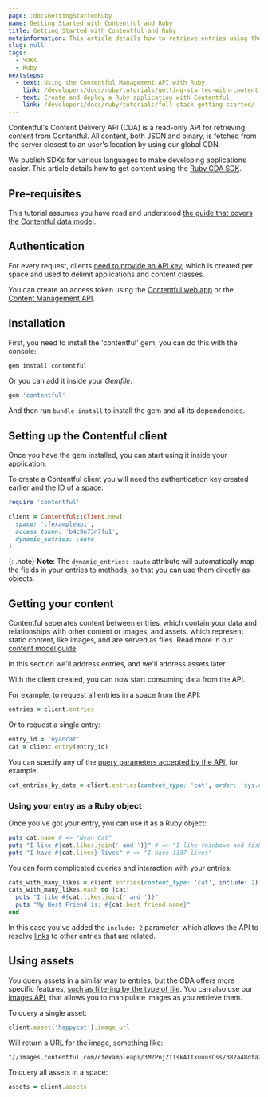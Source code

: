 ```yaml
---
page: :docsGettingStartedRuby
name: Getting Started with Contentful and Ruby
title: Getting Started with Contentful and Ruby
metainformation: This article details how to retrieve entries using the Ruby CDA SDK.
slug: null
tags:
  - SDKs
  - Ruby
nextsteps:
  - text: Using the Contentful Management API with Ruby
    link: /developers/docs/ruby/tutorials/getting-started-with-contentful-cma-and-ruby/
  - text: Create and deploy a Ruby application with Contentful
    link: /developers/docs/ruby/tutorials/full-stack-getting-started/
---
```


Contentful's Content Delivery API (CDA) is a read-only API for retrieving content from Contentful. All content, both JSON and binary, is fetched from the server closest to an user's location by using our global CDN.

We publish SDKs for various languages to make developing applications easier. This article details how to get content using the [Ruby CDA SDK][1].

## Pre-requisites

This tutorial assumes you have read and understood [the guide that covers the Contentful data model][6].

## Authentication

For every request, clients [need to provide an API key](/developers/docs/references/authentication/), which is created per space and used to delimit applications and content classes.

You can create an access token using the [Contentful web app](https://be.contentful.com/login) or the [Content Management API](/developers/docs/references/content-management-api/#/reference/api-keys/create-an-api-key).

## Installation

First, you need to install the 'contentful' gem, you can do this with the console:

~~~bash
gem install contentful
~~~

Or you can add it inside your _Gemfile_:

~~~ruby
gem 'contentful'
~~~

And then run `bundle install` to install the gem and all its dependencies.

## Setting up the Contentful client

Once you have the gem installed, you can start using it inside your application.

To create a Contentful client you will need the authentication key created earlier and the ID of a space:

~~~ruby
require 'contentful'

client = Contentful::Client.new(
  space: 'cfexampleapi',
  access_token: 'b4c0n73n7fu1',
  dynamic_entries: :auto
)
~~~

{: .note}
**Note**: The `dynamic_entries: :auto` attribute will automatically map the fields in your entries to methods, so that you can use them directly as objects.

## Getting your content

Contentful seperates content between entries, which contain your data and relationships with other content or images, and assets, which represent static content, like images, and are served as files. Read more in our [content model guide][6].

In this section we'll address entries, and we'll address assets later.

With the client created, you can now start consuming data from the API.

For example, to request all entries in a space from the API:

~~~ruby
entries = client.entries
~~~

Or to request a single entry:

~~~ruby
entry_id = 'nyancat'
cat = client.entry(entry_id)
~~~

You can specify any of the [query parameters accepted by the API][5], for example:

~~~ruby
cat_entries_by_date = client.entries(content_type: 'cat', order: 'sys.createdAt')
~~~

### Using your entry as a Ruby object

Once you've got your entry, you can use it as a Ruby object:

~~~ruby
puts cat.name # => "Nyan Cat"
puts "I like #{cat.likes.join(' and ')}" # => "I like rainbows and fish"
puts "I have #{cat.lives} lives" # => "I have 1337 lives"
~~~

You can form complicated queries and interaction with your entries:

~~~ruby
cats_with_many_likes = client.entries(content_type: 'cat', include: 2).select { |cat| cat.likes.size > 1 }
cats_with_many_likes.each do |cat|
  puts "I like #{cat.likes.join(' and ')}"
  puts "My Best Friend is: #{cat.best_friend.name}"
end
~~~

In this case you've added the `include: 2` parameter, which allows the API to resolve [links][4] to other entries that are related.

## Using assets

You query assets in a similar way to entries, but the CDA offers more specific features, [such as filtering by the type of file](/developers/docs/references/content-delivery-api/#/reference/search-parameters/filtering-assets-by-mime-type/). You can also use our [Images API](/developers/docs/references/images-api/), that allows you to manipulate images as you retrieve them.

To query a single asset:

~~~ruby
client.asset('happycat').image_url
~~~

Will return a URL for the image, something like:

~~~
"//images.contentful.com/cfexampleapi/3MZPnjZTIskAIIkuuosCss/382a48dfa2cb16c47aa2c72f7b23bf09/happycatw.jpg"
~~~

To query all assets in a space:

~~~ruby
assets = client.assets
~~~

[1]: https://github.com/contentful/contentful.rb
[2]: https://github.com/contentful/contentful_middleman_examples
[3]: https://github.com/contentful/contentful-bootstrap.rb
[4]: /developers/docs/concepts/links/
[5]: /developers/docs/references/content-delivery-api/#/reference/search-parameters
[6]: /developers/docs/concepts/data-model/
[9]: https://github.com/contentful/contentful_jekyll_examples
